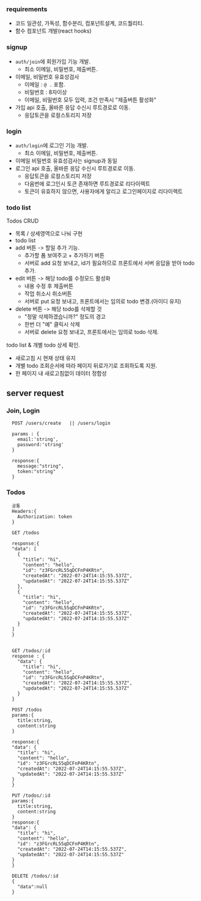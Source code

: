 ### requirements

- 코드 일관성, 가독성, 함수분리, 컴포넌트설계, 코드퀄리티.
- 함수 컴포넌트 개발(react hooks)

### signup

- `auth/join`에 회원가입 기능 개발.
  - 최소 이메일, 비밀번호, 제출버튼.
- 이메일, 비밀번호 유효성검사
  - 이메일 : `@ .` 포함.
  - 비밀번호 : 8자이상
  - 이메일, 비밀번호 모두 입력, 조건 만족시 "제출버튼 활성화"
- 가입 api 호출, 올바른 응답 수신시 루트경로로 이동.
  - 응답토큰을 로컬스토리지 저장

### login

- `auth/login`에 로그인 기능 개발.
  - 최소 이메일, 비밀번호, 제출버튼.
- 이메일 비밀번호 유효성검사는 signup과 동일
- 로그인 api 호출, 올바른 응답 수신시 루트경로로 이동.
  - 응답토큰을 로컬스토리지 저장
  - 다음번에 로그인시 토큰 존재하면 루트경로로 리다이렉트
  - 토큰이 유효하지 않으면, 사용자에게 알리고 로그인페이지로 리다이렉트

### todo list

Todos CRUD

- 목록 / 상세영역으로 나눠 구현
- todo list
- add 버튼 -> 할일 추가 기능.
  - 추가할 폼 보여주고 + 추가하기 버튼
  - 서버로 add 요청 보내고, id가 필요하므로 프론트에서 서버 응답을 받아 todo 추가.
- edit 버튼 -> 해당 todo를 수정모드 활성화
  - 내용 수정 후 제출버튼
  - 작업 취소시 취소버튼
  - 서버로 put 요청 보내고, 프론트에서는 임의로 todo 변경.(아이디 유지)
- delete 버튼 -> 해당 todo를 삭제할 것
  - "정말 삭제하겠습니까?" 정도의 경고
  - 한번 더 "예" 클릭시 삭제
  - 서버로 delete 요청 보내고, 프론트에서는 임의로 todo 삭제.

todo list & 개별 todo 상세 확인.

- 새로고침 시 현재 상태 유지
- 개별 todo 조회순서에 따라 페이지 뒤로가기로 조회하도록 지원.
- 한 페이지 내 새로고침없이 데이터 정합성

## server request

### Join, Login

```
  POST /users/create   || /users/login

  params : {
    email:'string',
    password:'string'
  }

  response:{
    message:"string",
    token:"string"
  }
```

### Todos

```
  공통
  Headers:{
    Authorization: token
  }

  GET /todos

  response:{
  "data": [
    {
      "title": "hi",
      "content": "hello",
      "id": "z3FGrcRL55qDCFnP4KRtn",
      "createdAt": "2022-07-24T14:15:55.537Z",
      "updatedAt": "2022-07-24T14:15:55.537Z"
    },
    {
      "title": "hi",
      "content": "hello",
      "id": "z3FGrcRL55qDCFnP4KRtn",
      "createdAt": "2022-07-24T14:15:55.537Z",
      "updatedAt": "2022-07-24T14:15:55.537Z"
    }
  ]
  }


  GET /todos/:id
  response : {
    "data": {
      "title": "hi",
      "content": "hello",
      "id": "z3FGrcRL55qDCFnP4KRtn",
      "createdAt": "2022-07-24T14:15:55.537Z",
      "updatedAt": "2022-07-24T14:15:55.537Z"
    }
  }

  POST /todos
  params:{
    title:string,
    content:string
  }

  response:{
  "data": {
    "title": "hi",
    "content": "hello",
    "id": "z3FGrcRL55qDCFnP4KRtn",
    "createdAt": "2022-07-24T14:15:55.537Z",
    "updatedAt": "2022-07-24T14:15:55.537Z"
  }
  }

  PUT /todos/:id
  params:{
    title:string,
    content:string
  }
  response:{
  "data": {
    "title": "hi",
    "content": "hello",
    "id": "z3FGrcRL55qDCFnP4KRtn",
    "createdAt": "2022-07-24T14:15:55.537Z",
    "updatedAt": "2022-07-24T14:15:55.537Z"
  }
  }

  DELETE /todos/:id
  {
    "data":null
  }
```
